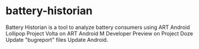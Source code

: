 battery-historian
=================

Battery Historian is a tool to analyze battery consumers using ART Android Lollipop Project Volta on ART Android M Developer Preview  on Project Doze Update "bugreport" files Update Android.
